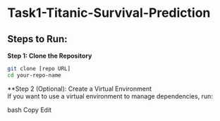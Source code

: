 # Task1-Titanic-Survival-Prediction <br>

## Steps to Run: <br>

**Step 1: Clone the Repository** <br>
```bash
git clone [repo URL]
cd your-repo-name
```

**Step 2 (Optional): Create a Virtual Environment <br> If you want to use a virtual environment to manage dependencies, run: <br>

bash
Copy
Edit
